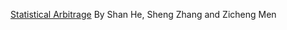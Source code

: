 [Statistical Arbitrage](https://github.com/ShanHe2016/StatisticalArbitrage.git) By Shan He, Sheng Zhang and Zicheng Men

